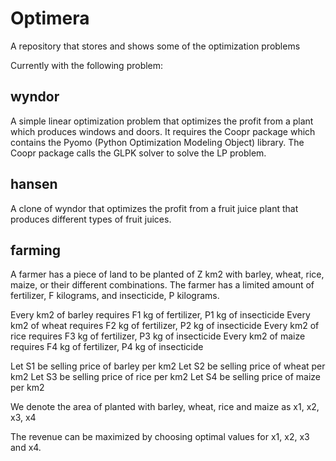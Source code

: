 Optimera
========

A repository that stores and shows some of the optimization problems

Currently with the following problem:

wyndor
------
A simple linear optimization problem that optimizes the profit from a plant which produces windows and doors. It requires the Coopr package which contains the Pyomo (Python Optimization Modeling Object) library. The Coopr package calls the GLPK solver to solve the LP problem.


hansen
------
A clone of wyndor that optimizes the profit from a fruit juice plant that produces different types of fruit juices. 


farming
-------
A farmer has a piece of land to be planted of Z km2 with barley, wheat, rice, maize, or their different combinations. The farmer has a limited amount of fertilizer, F kilograms, and insecticide, P kilograms.

Every km2 of barley requires F1 kg of fertilizer, P1 kg of insecticide
Every km2 of wheat requires F2 kg of fertilizer, P2 kg of insecticide
Every km2 of rice requires F3 kg of fertilizer, P3 kg of insecticide
Every km2 of maize requires F4 kg of fertilizer, P4 kg of insecticide

Let S1 be selling price of barley per km2
Let S2 be selling price of wheat per km2
Let S3 be selling price of rice per km2
Let S4 be selling price of maize per km2

We denote the area of planted with barley, wheat, rice and maize as x1, x2, x3, x4

The revenue can be maximized by choosing optimal values for x1, x2, x3 and x4.